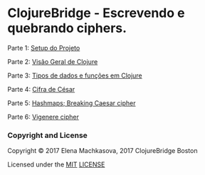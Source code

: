 # ClojureBridge - Escrevendo e quebrando ciphers.

Parte 1: [Setup do Projeto](docs/1-setup.md)

Parte 2: [Visão Geral de Clojure](docs/2-functional-overview.md)

Parte 3: [Tipos de dados e funções em Clojure](docs/3-functions.md)

Parte 4: [Cifra de César](docs/4-caesar.md)

Parte 5: [Hashmaps; Breaking Caesar cipher](docs/5-frequency.md)

Parte 6: [Vigenere cipher](docs/6-vigenere.md)

### Copyright and License

Copyright © 2017 Elena Machkasova, 2017 ClojureBridge Boston

Licensed under the [MIT](http://opensource.org/licenses/MIT) [LICENSE](LICENSE)
